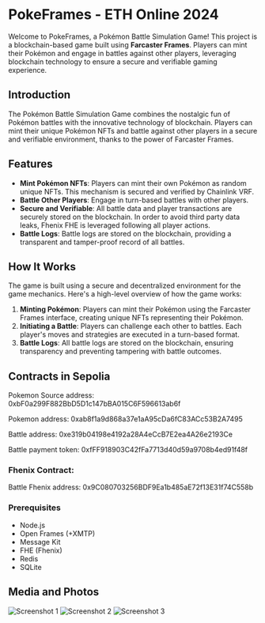 # PokeFrames - ETH Online 2024

Welcome to PokeFrames, a Pokémon Battle Simulation Game! This project is a blockchain-based game built using **Farcaster Frames**. Players can mint their Pokémon and engage in battles against other players, leveraging blockchain technology to ensure a secure and verifiable gaming experience.

## Introduction

The Pokémon Battle Simulation Game combines the nostalgic fun of Pokémon battles with the innovative technology of blockchain. Players can mint their unique Pokémon NFTs and battle against other players in a secure and verifiable environment, thanks to the power of Farcaster Frames.

## Features

- **Mint Pokémon NFTs**: Players can mint their own Pokémon as random unique NFTs. This mechanism is secured and verified by Chainlink VRF.
- **Battle Other Players**: Engage in turn-based battles with other players. 
- **Secure and Verifiable**: All battle data and player transactions are securely stored on the blockchain. In order to avoid third party data leaks, Fhenix FHE is leveraged following all player actions.
- **Battle Logs**: Battle logs are stored on the blockchain, providing a transparent and tamper-proof record of all battles.

## How It Works

The game is built using a secure and decentralized environment for the game mechanics. Here's a high-level overview of how the game works:

1. **Minting Pokémon**: Players can mint their Pokémon using the Farcaster Frames interface, creating unique NFTs representing their Pokémon.
2. **Initiating a Battle**: Players can challenge each other to battles. Each player's moves and strategies are executed in a turn-based format.
3. **Battle Logs**: All battle logs are stored on the blockchain, ensuring transparency and preventing tampering with battle outcomes.

## Contracts in Sepolia

Pokemon Source address:  0xbF0a299F882BbD5D1c147bBA015C6F596613ab6f

Pokemon address:  0xab8f1a9d868a37e1aA95cDa6fC83ACc53B2A7495

Battle address:  0xe319b04198e4192a28A4eCcB7E2ea4A26e2193Ce

Battle payment token:  0xfFF918903C42fFa7713d40d59a9708b4ed91f48f

### Fhenix Contract:

Battle Fhenix address:  0x9C080703256BDF9Ea1b485aE72f13E31f74C558b

### Prerequisites

- Node.js
- Open Frames (+XMTP)
- Message Kit
- FHE (Fhenix)
- Redis
- SQLite

## Media and Photos

![Screenshot 1](frame/public/image/welcome.png)
![Screenshot 2](frame/public/image/shareBattle.png)
![Screenshot 3](frame/public/image/waiting.png)
